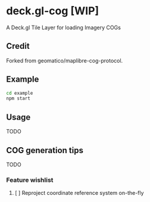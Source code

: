 # deck.gl-cog [WIP]

A Deck.gl Tile Layer for loading Imagery COGs

## Credit

Forked from geomatico/maplibre-cog-protocol.

## Example

```bash
cd example
npm start
```

## Usage

TODO

## COG generation tips

TODO

### Feature wishlist

1. [ ] Reproject coordinate reference system on-the-fly
